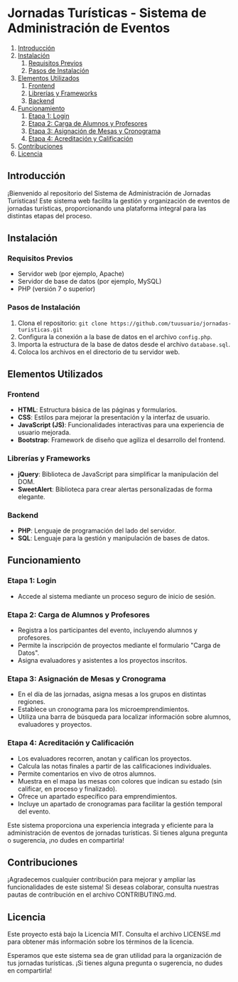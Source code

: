 # Jornadas Turísticas - Sistema de Administración de Eventos

1. [Introducción](#introducción)
2. [Instalación](#instalación)
    1. [Requisitos Previos](#requisitos-previos)
    2. [Pasos de Instalación](#pasos-de-instalación)
3. [Elementos Utilizados](#elementos-utilizados)
    1. [Frontend](#frontend)
    2. [Librerías y Frameworks](#librerías-y-frameworks)
    3. [Backend](#backend)
4. [Funcionamiento](#funcionamiento)
    1. [Etapa 1: Login](#etapa-1-login)
    2. [Etapa 2: Carga de Alumnos y Profesores](#etapa-2-carga-de-alumnos-y-profesores)
    3. [Etapa 3: Asignación de Mesas y Cronograma](#etapa-3-asignación-de-mesas-y-cronograma)
    4. [Etapa 4: Acreditación y Calificación](#etapa-4-acreditación-y-calificación)
5. [Contribuciones](#contribuciones)
6. [Licencia](#licencia)

## Introducción

¡Bienvenido al repositorio del Sistema de Administración de Jornadas Turísticas! Este sistema web facilita la gestión y organización de eventos de jornadas turísticas, proporcionando una plataforma integral para las distintas etapas del proceso.

## Instalación

### Requisitos Previos
- Servidor web (por ejemplo, Apache)
- Servidor de base de datos (por ejemplo, MySQL)
- PHP (versión 7 o superior)

### Pasos de Instalación
1. Clona el repositorio: `git clone https://github.com/tuusuario/jornadas-turisticas.git`
2. Configura la conexión a la base de datos en el archivo `config.php`.
3. Importa la estructura de la base de datos desde el archivo `database.sql`.
4. Coloca los archivos en el directorio de tu servidor web.

## Elementos Utilizados

### Frontend
- **HTML**: Estructura básica de las páginas y formularios.
- **CSS**: Estilos para mejorar la presentación y la interfaz de usuario.
- **JavaScript (JS)**: Funcionalidades interactivas para una experiencia de usuario mejorada.
- **Bootstrap**: Framework de diseño que agiliza el desarrollo del frontend.

### Librerías y Frameworks
- **jQuery**: Biblioteca de JavaScript para simplificar la manipulación del DOM.
- **SweetAlert**: Biblioteca para crear alertas personalizadas de forma elegante.

### Backend
- **PHP**: Lenguaje de programación del lado del servidor.
- **SQL**: Lenguaje para la gestión y manipulación de bases de datos.

## Funcionamiento

### Etapa 1: Login
- Accede al sistema mediante un proceso seguro de inicio de sesión.

### Etapa 2: Carga de Alumnos y Profesores
- Registra a los participantes del evento, incluyendo alumnos y profesores.
- Permite la inscripción de proyectos mediante el formulario "Carga de Datos".
- Asigna evaluadores y asistentes a los proyectos inscritos.

### Etapa 3: Asignación de Mesas y Cronograma
- En el día de las jornadas, asigna mesas a los grupos en distintas regiones.
- Establece un cronograma para los microemprendimientos.
- Utiliza una barra de búsqueda para localizar información sobre alumnos, evaluadores y proyectos.

### Etapa 4: Acreditación y Calificación
- Los evaluadores recorren, anotan y califican los proyectos.
- Calcula las notas finales a partir de las calificaciones individuales.
- Permite comentarios en vivo de otros alumnos.
- Muestra en el mapa las mesas con colores que indican su estado (sin calificar, en proceso y finalizado).
- Ofrece un apartado específico para emprendimientos.
- Incluye un apartado de cronogramas para facilitar la gestión temporal del evento.

Este sistema proporciona una experiencia integrada y eficiente para la administración de eventos de jornadas turísticas. Si tienes alguna pregunta o sugerencia, ¡no dudes en compartirla!

## Contribuciones
¡Agradecemos cualquier contribución para mejorar y ampliar las funcionalidades de este sistema! Si deseas colaborar, consulta nuestras pautas de contribución en el archivo CONTRIBUTING.md.

## Licencia
Este proyecto está bajo la Licencia MIT. Consulta el archivo LICENSE.md para obtener más información sobre los términos de la licencia.

Esperamos que este sistema sea de gran utilidad para la organización de tus jornadas turísticas. ¡Si tienes alguna pregunta o sugerencia, no dudes en compartirla!
